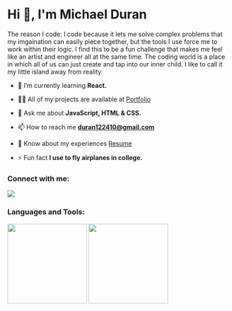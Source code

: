 <h1 align="left">Hi 👋, I'm Michael Duran</h1>
<p>The reason I code: I code because it lets me solve complex problems that my imgaination can easily piece together, but the tools I 
use force me to work within their logic. I find this to be a fun challenge that makes me feel like an artist and engineer all at the same time. 
The coding world is a place in which all of us can just create and tap into our inner child. I like to call it my little island away from reality
</p>

- 🌱 I’m currently learning **React.**

- 👨‍💻 All of my projects are available at <a href="https://qmkduran.github.io/Portfolio-Site/index.html">Portfolio</a>

- 💬 Ask me about **JavaScript, HTML & CSS.**

- 📫 How to reach me **duran122410@gmail.com**

- 📄 Know about my experiences <a href= "https://docs.google.com/document/d/1u6FmoQAGjWZmaEuQcXVmvXyjuwcCGfKL/edit?usp=sharing&ouid=108849326360230988607&rtpof=true&sd=true](https://docs.google.com/document/d/1u6FmoQAGjWZmaEuQcXVmvXyjuwcCGfKL/edit?usp=sharing&ouid=108849326360230988607&rtpof=true&sd=true)">Resume</a>

- ⚡ Fun fact **I use to fly airplanes in college.**

<h3 align="left">Connect with me:</h3>
<a href="http://linkedin.com/in/michael-d-b5b002203">
<img src="https://img.shields.io/badge/LinkedIn-blue?style=flat&logo=linkedin&labelColor=blue">
</a>
<h3 align="left">Languages and Tools:</h3>


<p align="left">
</p>

<a href="https://github.com/anuraghazra/github-readme-stats">
  <img align="left" src="https://github-readme-stats.vercel.app/api?username=qmkDuran&show_icons=true" height="180"/>
</a>
<a href="https://github.com/anuraghazra/convoychat">
  <img align="left" src="https://github-readme-stats.vercel.app/api/top-langs/?username=qmkDuran&layout=compact" height="180"/>
</a>




